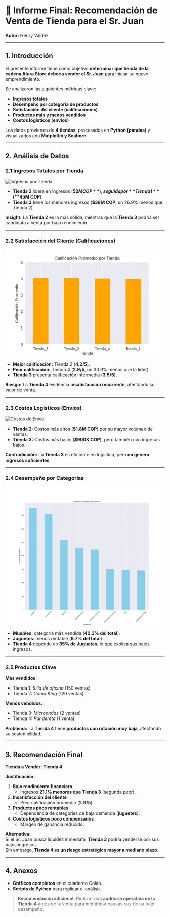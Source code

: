 # 📑 Informe Final: Recomendación de Venta de Tienda para el Sr. Juan

**Autor:** Henry Valdez

---

## 1. Introducción

El presente informe tiene como objetivo **determinar qué tienda de la cadena Alura Store debería vender el Sr. Juan** para iniciar su nuevo emprendimiento.  

Se analizaron las siguientes métricas clave:

- **Ingresos totales**  
- **Desempeño por categoría de productos**  
- **Satisfacción del cliente (calificaciones)**  
- **Productos más y menos vendidos**  
- **Costos logísticos (envíos)**  

Los datos provienen de **4 tiendas**, procesados en **Python (pandas)** y visualizados con **Matplotlib y Seaborn**.

---

## 2. Análisis de Datos

### 2.1 Ingresos Totales por Tienda
![Ingresos por Tienda](images/ingresos_tienda.png)

- **Tienda 2** lidera en ingresos (**$52M COP**), seguida por **Tienda 1** (**$45M COP**).  
- **Tienda 3** tiene los menores ingresos (**$38M COP**, un 26.9% menos que Tienda 2).  

**Insight:** La **Tienda 2** es la más sólida, mientras que la **Tienda 3** podría ser candidata a venta por bajo rendimiento.

---

### 2.2 Satisfacción del Cliente (Calificaciones)
![Calificación por Tienda](images/calificacion_tienda.png)

- **Mejor calificación:** Tienda 2 (**4.2/5**).  
- **Peor calificación:** Tienda 4 (**2.9/5**, un 30.9% menos que la líder).  
- **Tienda 3** presenta calificación intermedia (**3.5/5**).  

**Riesgo:** La **Tienda 4** evidencia **insatisfacción recurrente**, afectando su valor de venta.

---

### 2.3 Costos Logísticos (Envíos)
![Costos de Envío](images/costos_envio.png)

- **Tienda 2:** Costos más altos (**$1.8M COP**) por su mayor volumen de ventas.  
- **Tienda 3:** Costos más bajos (**$900K COP**), pero también con ingresos bajos.  

**Contradicción:** La **Tienda 3** es eficiente en logística, pero **no genera ingresos suficientes**.

---

### 2.4 Desempeño por Categorías
![Ventas por Categoría](images/ventas_categoria.png)

- **Muebles**: categoría más vendida (**40.3% del total**).  
- **Juguetes**: menos rentable (**9.7% del total**).  
- **Tienda 4** depende en **35% de Juguetes**, lo que explica sus bajos ingresos.

---

### 2.5 Productos Clave

**Más vendidos:**
- Tienda 1: *Silla de oficina* (150 ventas)
- Tienda 2: *Cama King* (120 ventas)

**Menos vendidos:**
- Tienda 3: *Microondas* (2 ventas)
- Tienda 4: *Pandereta* (1 venta)

**Problema:** La **Tienda 4** tiene **productos con rotación muy baja**, afectando su sostenibilidad.

---

## 3. Recomendación Final

**Tienda a Vender:** **Tienda 4**  

**Justificación:**

1. **Bajo rendimiento financiero**  
   - Ingresos **21.1% menores que Tienda 3** (segunda peor).  
2. **Insatisfacción del cliente**  
   - Peor calificación promedio (**2.9/5**).  
3. **Productos poco rentables**  
   - Dependencia de categorías de baja demanda (**juguetes**).  
4. **Costos logísticos poco compensados**  
   - Margen de ganancia reducido.

**Alternativa:**  
Si el Sr. Juan busca liquidez inmediata, **Tienda 3** podría venderse por sus bajos ingresos.  
Sin embargo, **Tienda 4 es un riesgo estratégico mayor a mediano plazo**.

---

## 4. Anexos

- **Gráficos completos** en el cuaderno Colab.  
- **Scripts de Python** para replicar el análisis.  

> **Recomendación adicional:** Realizar una **auditoría operativa de la Tienda 4** antes de la venta para identificar causas raíz de su bajo desempeño.
